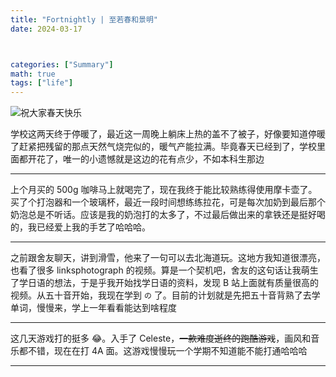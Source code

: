 ```yaml
---
title: "Fortnightly | 至若春和景明"
date: 2024-03-17



categories: ["Summary"]
math: true
tags: ["life"]
---
```


![祝大家春天快乐](/assets/images/2024-03-17-fortnightly-2024-03-17/2024-03-17-11-00-40.png)

学校这两天终于停暖了，最近这一周晚上躺床上热的盖不了被子，好像要知道停暖了赶紧把残留的那点天然气烧完似的，暖气产能拉满。毕竟春天已经到了，学校里面都开花了，唯一的小遗憾就是这边的花有点少，不如本科生那边

---

上个月买的 500g 咖啡马上就喝完了，现在我终于能比较熟练得使用摩卡壶了。买了个打泡器和一个玻璃杯，最近一段时间想练练拉花，可是每次加奶到最后那个奶泡总是不听话。应该是我的奶泡打的太多了，不过最后做出来的拿铁还是挺好喝的，我已经爱上我的手艺了哈哈哈。

---

之前跟舍友聊天，讲到滑雪，他来了一句可以去北海道玩。这地方我知道很漂亮，也看了很多 linksphotograph 的视频。算是一个契机吧，舍友的这句话让我萌生了学日语的想法，于是乎我开始找学日语的资料，发现 B 站上面就有质量很高的视频。从五十音开始，我现在学到 `の` 了。目前的计划就是先把五十音背熟了去学单词，慢慢来，学上一年看看能达到啥程度

---

这几天游戏打的挺多 :joy:。入手了 Celeste，~~一款难度逝终的跑酷游戏~~，画风和音乐都不错，现在在打 4A 面。这游戏慢慢玩一个学期不知道能不能打通哈哈哈

---
